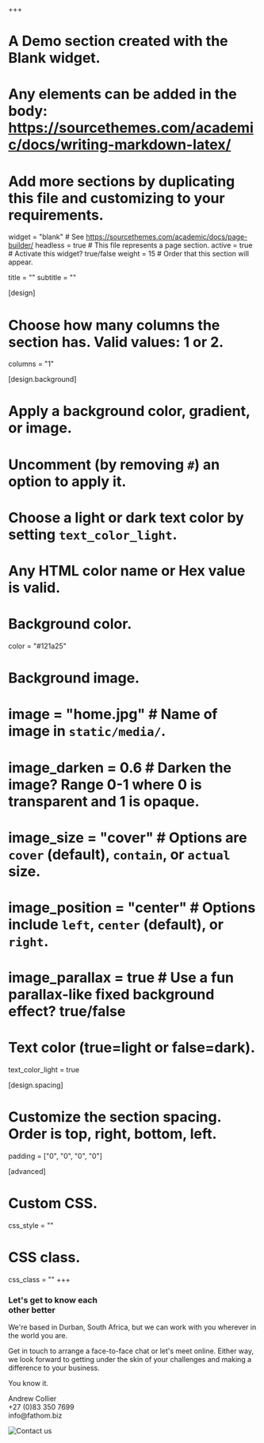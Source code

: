 +++
# A Demo section created with the Blank widget.
# Any elements can be added in the body: https://sourcethemes.com/academic/docs/writing-markdown-latex/
# Add more sections by duplicating this file and customizing to your requirements.

widget = "blank"  # See https://sourcethemes.com/academic/docs/page-builder/
headless = true  # This file represents a page section.
active = true  # Activate this widget? true/false
weight = 15  # Order that this section will appear.

title = ""
subtitle = ""

[design]
  # Choose how many columns the section has. Valid values: 1 or 2.
  columns = "1"

[design.background]
  # Apply a background color, gradient, or image.
  #   Uncomment (by removing `#`) an option to apply it.
  #   Choose a light or dark text color by setting `text_color_light`.
  #   Any HTML color name or Hex value is valid.

  # Background color.
  color = "#121a25"
  
  # Background image.
  # image = "home.jpg"  # Name of image in `static/media/`.
  # image_darken = 0.6  # Darken the image? Range 0-1 where 0 is transparent and 1 is opaque.
  # image_size = "cover"  #  Options are `cover` (default), `contain`, or `actual` size.
  # image_position = "center"  # Options include `left`, `center` (default), or `right`.
  # image_parallax = true  # Use a fun parallax-like fixed background effect? true/false
  
  # Text color (true=light or false=dark).
  text_color_light = true

[design.spacing]
  # Customize the section spacing. Order is top, right, bottom, left.
  padding = ["0", "0", "0", "0"]

[advanced]
 # Custom CSS. 
 css_style = ""
 
 # CSS class.
 css_class = ""
+++



<div class="page-wrapper offset-5vw">
  <div class="row h-100 mr-0" style="position: relative;">
    <div class="col-8 col-md-6 contact-left">
          <h3><strong class="purple-text">Let's get to know each<br>other better</strong></h3>
          <p class="white-text">We're based in Durban, South Africa, but we can work with you wherever in the world you are.</p>
          <p class="white-text">Get in touch to arrange a face-to-face chat or let's meet online. Either way, we look forward to getting under the skin of your challenges and making a difference to your business.</p>
          <p class="white-text">You know it.</p>
          <p class="orange-text">Andrew Collier <br>+27 (0)83 350 7699 <br> info@fathom.biz</p>
          <img src="/media/contact-purple.svg" class="move" alt="Contact us">
    </div>
    <div class="col-4 col-md-6 contact-right"></div>
    <div class="gradient-overlay"></div>
  </div>
</div>